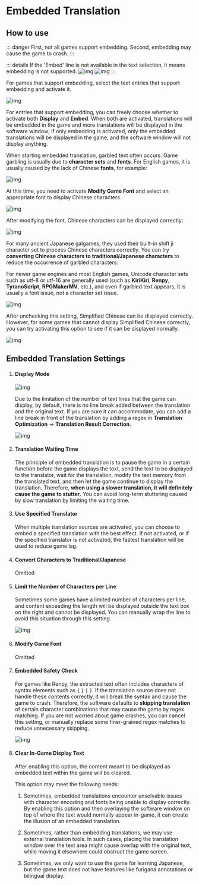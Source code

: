 # Embedded Translation

## How to use

::: danger
 First, not all games support embedding. Second, embedding may cause the game to crash.
:::

::: details If the 'Embed' line is not available in the text selection, it means embedding is not supported.
![img](https://image.lunatranslator.org/zh/embed/noembed.png) 
![img](https://image.lunatranslator.org/zh/embed/someembed.png) 
:::

For games that support embedding, select the text entries that support embedding and activate it.

![img](https://image.lunatranslator.org/zh/embed/select.png) 

For entries that support embedding, you can freely choose whether to activate both **Display** and **Embed**. When both are activated, translations will be embedded in the game and more translations will be displayed in the software window; if only embedding is activated, only the embedded translations will be displayed in the game, and the software window will not display anything.

When starting embedded translation, garbled text often occurs. Game garbling is usually due to **character sets** and **fonts**. For English games, it is usually caused by the lack of Chinese **fonts**, for example:

![img](https://image.lunatranslator.org/zh/embed/luanma.png) 

At this time, you need to activate **Modify Game Font** and select an appropriate font to display Chinese characters.

![img](https://image.lunatranslator.org/zh/embed/ziti.png) 

After modifying the font, Chinese characters can be displayed correctly:

![img](https://image.lunatranslator.org/zh/embed/okembed.png) 

For many ancient Japanese galgames, they used their built-in shift ji character set to process Chinese characters correctly. You can try **converting Chinese characters to traditional/Japanese characters** to reduce the occurrence of garbled characters.

For newer game engines and most English games, Unicode character sets such as utf-8 or utf-16 are generally used (such as **KiriKiri**, **Renpy**, **TyranoScript**, **RPGMakerMV**, etc.), and even if garbled text appears, it is usually a font issue, not a character set issue.

![img](https://image.lunatranslator.org/zh/embed/fanti.png) 

After unchecking this setting, Simplified Chinese can be displayed correctly. However, for some games that cannot display Simplified Chinese correctly, you can try activating this option to see if it can be displayed normally.

![img](https://image.lunatranslator.org/zh/embed/good.png) 

## Embedded Translation Settings

1. #### Display Mode

    ![img](https://image.lunatranslator.org/zh/embed/keeporigin.png) 

    Due to the limitation of the number of text lines that the game can display, by default, there is no line break added between the translation and the original text. If you are sure it can accommodate, you can add a line break in front of the translation by adding a regex in **Translation Optimization** -> **Translation Result Correction**.

    ![img](https://image.lunatranslator.org/zh/embed/addspace.png) 

1. #### Translation Waiting Time

    The principle of embedded translation is to pause the game in a certain function before the game displays the text, send the text to be displayed to the translator, wait for the translation, modify the text memory from the translated text, and then let the game continue to display the translation. Therefore, **when using a slower translation, it will definitely cause the game to stutter**. You can avoid long-term stuttering caused by slow translation by limiting the waiting time.

1. #### Use Specified Translator

    When multiple translation sources are activated, you can choose to embed a specified translation with the best effect. If not activated, or if the specified translator is not activated, the fastest translation will be used to reduce game lag.

1. #### Convert Characters to Traditional/Japanese

    Omitted

1. #### Limit the Number of Characters per Line

    Sometimes some games have a limited number of characters per line, and content exceeding the length will be displayed outside the text box on the right and cannot be displayed. You can manually wrap the line to avoid this situation through this setting.

    ![img](https://image.lunatranslator.org/zh/embed/limitlength.png) 

1. #### Modify Game Font

    Omitted

1. #### Embedded Safety Check

    For games like Renpy, the extracted text often includes characters of syntax elements such as `{` `}` `[` `]`. If the translation source does not handle these contents correctly, it will break the syntax and cause the game to crash. Therefore, the software defaults to **skipping translation** of certain character combinations that may cause the game by regex matching. If you are not worried about game crashes, you can cancel this setting, or manually replace some finer-grained regex matches to reduce unnecessary skipping.

    ![img](https://image.lunatranslator.org/zh/embed/safeskip.png)
    
1. #### Clear In-Game Display Text

    After enabling this option, the content meant to be displayed as embedded text within the game will be cleared.

    This option may meet the following needs:

    1. Sometimes, embedded translations encounter unsolvable issues with character encoding and fonts being unable to display correctly. By enabling this option and then overlaying the software window on top of where the text would normally appear in-game, it can create the illusion of an embedded translation.

    1. Sometimes, rather than embedding translations, we may use external translation tools. In such cases, placing the translation window over the text area might cause overlap with the original text, while moving it elsewhere could obstruct the game screen.
    
    1. Sometimes, we only want to use the game for learning Japanese, but the game text does not have features like furigana annotations or bilingual display.
